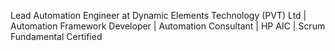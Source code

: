 Lead Automation Engineer at Dynamic Elements Technology (PVT) Ltd | Automation Framework Developer | Automation Consultant | HP AIC | Scrum Fundamental Certified
